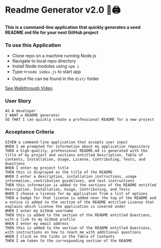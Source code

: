 # Readme Generator v2.0 :page_with_curl::printer:

#### This is a command-line application that quickly generates a seed README.md file for your next GitHub project

### To use this Application

- Clone repo on a machine running Node.js
- Navigate to local repo directory
- Install Node modules using `npm i`
- Type :pencil2:`node index.js` to start app
- Output file can be found in the `dist/` folder

[See Walkthrough Video](https://drive.google.com/file/d/1q29GLJLqCaFuN-FvzlEmXuaICNfxkwtR/view)

### User Story

```
AS A developer
I WANT a README generator
SO THAT I can quickly create a professional README for a new project
```

### Acceptance Criteria

```
GIVEN a command-line application that accepts user input
WHEN I am prompted for information about my application repository
THEN a high-quality, professional README.md is generated with the title of my project and sections entitled Description, Table of Contents, Installation, Usage, License, Contributing, Tests, and Questions
WHEN I enter my project title
THEN this is displayed as the title of the README
WHEN I enter a description, installation instructions, usage information, contribution guidelines, and test instructions
THEN this information is added to the sections of the README entitled Description, Installation, Usage, Contributing, and Tests
WHEN I choose a license for my application from a list of options
THEN a badge for that license is added near the top of the README and a notice is added to the section of the README entitled License that explains which license the application is covered under
WHEN I enter my GitHub username
THEN this is added to the section of the README entitled Questions, with a link to my GitHub profile
WHEN I enter my email address
THEN this is added to the section of the README entitled Questions, with instructions on how to reach me with additional questions
WHEN I click on the links in the Table of Contents
THEN I am taken to the corresponding section of the README

```